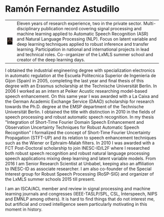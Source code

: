 Ramón Fernandez Astudillo
=========================

<table>
    <tr>
        <td><img src="images/photo_2018.jpg" alt="img"/></td>
        <td>Eleven years of research experience, two in the private sector. Multi-disciplinary publication record covering signal processing and machine learning applied to Automatic Speech Recognition (ASR) and Natural Language Processing (NLP). Focus on latent variable and deep learning techniques applied to robust inference and transfer learning. Participation in national and international projects in lead and technical roles. Co-organizer of the LxMLS summer school and creator of the deep learning days.</td>
    </tr>
</table>

I obtained the industrial engineering degree with specialization electronics in automatic regulation at the Escuela Politecnica Superior de Ingenieria de Gijon (Spain) in 2005, completing the last year and final thesis of this degree with an Erasmus scholarship at the Technische Universität Berlin. In 2006 I worked as an intern at Peiker Acustic researching model-based speech enhancement. On this same year I was awarded with a La Caixa and the German Academic Exchange Service (DAAD) scholarship for research towards the Ph.D. degree at the EMSP department of the Technische Universität Berlin. I obtained the title with distinction in 2010 in the fields of speech processing and robust automatic speech recognition. In my thesis "Integration of Short-Time Fourier Domain Speech Enhancement and Observation Uncertainty Techniques for Robust Automatic Speech Recognition" I formalized the concept of Short-Time Fourier Uncertainty Propagation (STFT-UP) and its relation to speech enhancement techniques such as the Wiener or Ephraim-Malah filters. In 2010 I was awarded with a FCT Post-Doctoral scholarship to join INESC-ID/L2F where I researched both robust speech recognition and robust natural language processing speech applications mixing deep learning and latent variable models. From 2016 I am Senior Research Scientist at Unbabel, keeping also an affiliation to INESC-ID as associate researcher. I am also co-founder of the Special Interest group for Robust Speech Processing (RoSP-SIG) and organizer of the LxMLS summer schools 2015 till present.

I am an ISCA/ACL member and review in signal processing and machine learning journals and congresses (IEEE-TASLP/SPL, CSL, Interspeech, NIPS and EMNLP among others). It is hard to find things that do not interest me, but artificial and crowd intelligence seem particularly motivating in this moment in history. 
